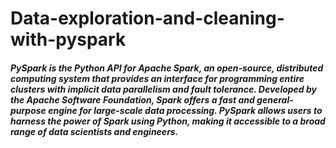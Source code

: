# Data-exploration-and-cleaning-with-pyspark
##### PySpark is the Python API for Apache Spark, an open-source, distributed computing system that provides an interface for programming entire clusters with implicit data parallelism and fault tolerance. Developed by the Apache Software Foundation, Spark offers a fast and general-purpose engine for large-scale data processing. PySpark allows users to harness the power of Spark using Python, making it accessible to a broad range of data scientists and engineers.
